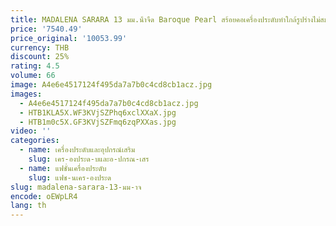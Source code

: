```yaml
---
title: MADALENA SARARA 13 มม.น้ําจืด Baroque Pearl สร้อยคอเครื่องประดับทําใกล้รูปร่างไม่สม่ําเสมอ
price: '7540.49'
price_original: '10053.99'
currency: THB
discount: 25%
rating: 4.5
volume: 66
image: A4e6e4517124f495da7a7b0c4cd8cb1acz.jpg
images:
  - A4e6e4517124f495da7a7b0c4cd8cb1acz.jpg
  - HTB1KLA5X.WF3KVjSZPhq6xclXXaX.jpg
  - HTB1m0c5X.GF3KVjSZFmq6zqPXXas.jpg
video: ''
categories:
  - name: เครื่องประดับและอุปกรณ์เสริม
    slug: เคร-องประด-บและอ-ปกรณ-เสร
  - name: แฟชั่นเครื่องประดับ
    slug: แฟช-นเคร-องประด
slug: madalena-sarara-13-มม-าจ
encode: oEWpLR4
lang: th
---
```

  